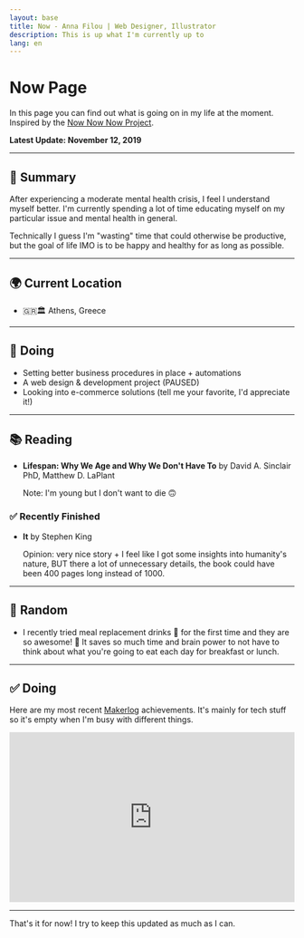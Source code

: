 ```yaml
---
layout: base
title: Now - Anna Filou | Web Designer, Illustrator
description: This is up what I'm currently up to
lang: en
---
```


# Now Page

In this page you can find out what is going on in my life at the moment.
Inspired by the [Now Now Now Project](https://nownownow.com/about).


**Latest Update: November 12, 2019**

---

## 📜 Summary

After experiencing a moderate mental health crisis, I feel I understand myself better. 
I'm currently spending a lot of time educating myself on my particular issue and mental health in general. 

Technically I guess I'm "wasting" time that could otherwise be productive, but the goal of life IMO is to be happy and healthy for as long as possible. 

---

## 🌍 Current Location
- 🇬🇷🏛️ Athens, Greece

---

## 🎯 Doing
- Setting better business procedures in place + automations
- A web design & development project (PAUSED)
- Looking into e-commerce solutions (tell me your favorite, I'd appreciate it!)

---

## 📚 Reading
- **Lifespan: Why We Age and Why We Don't Have To** by David A. Sinclair PhD, Matthew D. LaPlant

    Note: I'm young but I don't want to die 🙃

### ✅ Recently Finished
- **It** by Stephen King

    Opinion: very nice story + I feel like I got some insights into humanity's nature, BUT there a lot of unnecessary details, the book could have been 400 pages long instead of 1000.

---

## 🎎 Random
- I recently tried meal replacement drinks 🥛 for the first time and they are so awesome! 🤩 It saves so much time and brain power to not have to think about what you're going to eat each day for breakfast or lunch.

---

## ✅ Doing
Here are my most recent [Makerlog](https://getmakerlog.com/about) achievements. It's mainly for tech stuff so it's empty when I'm busy with different things.

<iframe title="Makerlog Embed" height="300" style="width:100%" scrolling="no" frameborder="0" allowtransparency="true" src="https://api.getmakerlog.com/users/1293/embed"></iframe>

---

That's it for now! I try to keep this updated as much as I can.
